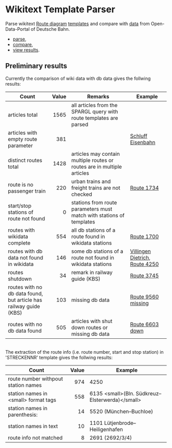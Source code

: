 # Wikitext Template Parser

Parse wikitext [Route diagram](https://de.wikipedia.org/wiki/Wikipedia:Formatvorlage_Bahnstrecke) [templates](https://www.mediawiki.org/wiki/Help:Templates) and compare with [data](https://data.deutschebahn.com/dataset/geo-betriebsstelle) from Open-Data-Portal of Deutsche Bahn.

* [parse](./src/WikitextTemplateParser/readme.md),
* [compare](./src/WikitextDbComparer/readme.md),
* [view results](./src/ResultsViewer/readme.md).

## Preliminary results

Currently the comparison of wiki data with db data gives the follwing results:

| Count | Value | Remarks | Example |
|---|-----:|---|---|
|articles total|1565|all articles from the SPARGL query with route templates are parsed||
|articles with empty route parameter|381||[Schluff Eisenbahn](https://de.wikipedia.org/wiki/Schluff_(Eisenbahn))|
|distinct routes total|1428|articles may contain multiple routes or routes are in multiple articles ||
|route is no passenger train|220|urban trains and freight trains are not checked|[Route 1734](https://de.wikipedia.org/wiki/Bahnstrecke_Hannover%E2%80%93Braunschweig)|
|start/stop stations of route not found|0|stations from route parameters must match with stations of templates||
|routes with wikidata complete|554|all db stations of a route found in wikidata stations|[Route 1700](https://de.wikipedia.org/wiki/Bahnstrecke_Hamm%E2%80%93Minden)|
|routes with db data not found in wikidata|146|some db stations of a route not found in wikidata stations|[Villingen Dietrich, Route 4250](https://de.wikipedia.org/wiki/Schwarzwaldbahn_(Baden))|
|routes shutdown|34|remark in railway guide (KBS)|[Route 3745](https://de.wikipedia.org/wiki/Oberwaldbahn)|
|routes with no db data found, <br/>but article has railway guide (KBS)|103|missing db data|[Route 9560 missing](https://de.wikipedia.org/wiki/Bahnstrecke_Schaftlach%E2%80%93Tegernsee)|
|routes with no db data found|505|articles with shut down routes or missing db data|[Route 6603 down](https://de.wikipedia.org/wiki/Bahnstrecke_Pirna%E2%80%93Gottleuba)|

<br/>
The extraction of the route info (i.e. route number, start and stop station) in 'STRECKENNR' template gives the follwing results:

| Count | Value | Example |
|---|-----:|---|
| route number withpout station names|974|4250|
| station names in &lt;small&gt; format tags|558|6135 &lt;small>(Bln. Südkreuz–Elsterwerda)&lt;/small>|
| station names in parenthesis:|14|5520 (München–Buchloe)|
| station names in text|10|1101 Lütjenbrode–Heiligenhafen|
| route info not matched|8|2691 (2692/3/4)|
